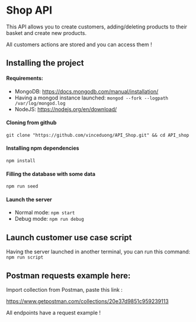 # Shop API

This API allows you to create customers, adding/deleting products to their basket and create new products.

All customers actions are stored and you can access them !

## Installing the project

#### Requirements:
* MongoDB: https://docs.mongodb.com/manual/installation/
* Having a mongod instance launched: ```mongod --fork --logpath /var/log/mongod.log```
* NodeJS: https://nodejs.org/en/download/

#### Cloning from github
```git clone "https://github.com/vinceduong/API_Shop.git" && cd API_shop```

#### Installing npm dependencies
```npm install```

#### Filling the database with some data
```npm run seed```

#### Launch the server
* Normal mode: ```npm start```
* Debug mode: ```npm run debug```

## Launch customer use case script
Having the server launched in another terminal, you can run this command: 
```npm run script```

## Postman requests example here:

Import collection from Postman, paste this link : 

https://www.getpostman.com/collections/20e37d9851c959239113

All endpoints have a request example !
